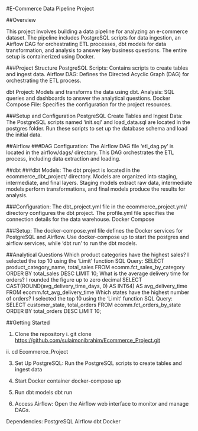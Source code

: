 #E-Commerce Data Pipeline Project

##Overview

This project involves building a data pipeline for analyzing an e-commerce dataset. The pipeline includes PostgreSQL scripts for data ingestion, an Airflow DAG for orchestrating ETL processes, dbt models for data transformation, and analysis to answer key business questions. The entire setup is containerized using Docker.

###Project Structure
PostgreSQL Scripts: Contains scripts to create tables and ingest data.
Airflow DAG: Defines the Directed Acyclic Graph (DAG) for orchestrating the ETL 
process.

dbt Project: Models and transforms the data using dbt.
Analysis: SQL queries and dashboards to answer the analytical questions.
Docker Compose File: Specifies the configuration for the project resources.

###Setup and Configuration
PostgreSQL
Create Tables and Ingest Data:
The PostgreSQL scripts named ‘init.sql’ and load_data.sql are located in the postgres folder.
Run these scripts to set up the database schema and load the initial data.

##Airflow
###DAG Configuration:
The Airflow DAG file ‘etl_dag.py’ is located in the airflow/dags/ directory.
This DAG orchestrates the ETL process, including data extraction and loading.

##dbt
###dbt Models:
The dbt project is located in the ecommerce_dbt_project/ directory.
Models are organized into staging, intermediate, and final layers.
Staging models extract raw data, intermediate models perform transformations, and final models produce the results for analysis.

###Configuration:
The dbt_project.yml file in the ecommerce_project.yml/ directory configures the dbt project.
The profile.yml file specifies the connection details for the data warehouse.
Docker Compose

###Setup:
The docker-compose.yml file defines the Docker services for PostgreSQL and Airflow.
Use docker-compose up to start the postgres and airflow services, while ‘dbt run’ to run the dbt models.

##Analytical Questions
Which product categories have the highest sales?
I selected the top 10 using the ‘Limit’ function
SQL Query: SELECT
   product_category_name,
   total_sales
FROM
   ecomm.fct_sales_by_category
ORDER BY
   total_sales DESC
LIMIT 10; 
What is the average delivery time for orders?
I rounded the figure up to zero decimal
SELECT
   CAST(ROUND(avg_delivery_time_days, 0) AS INT64) AS avg_delivery_time
FROM
   ecomm.fct_avg_delivery_time
Which states have the highest number of orders?
I selected the top 10 using the ‘Limit’ function
SQL Query: SELECT
   customer_state,
   total_orders
FROM
   ecomm.fct_orders_by_state
ORDER BY
   total_orders DESC
LIMIT 10;

##Getting Started

1. Clone the repository
i. git clone https://github.com/sulaimonibrahim/Ecommerce_Project.git

ii. cd Ecommerce_Project

3. Set Up PostgreSQL:
Run the PostgreSQL scripts to create tables and ingest data

4. Start Docker container
docker-compose up

5. Run dbt models
dbt run

6. Access Airflow:
Open the Airflow web interface to monitor and manage DAGs.

Dependencies:
PostgreSQL
Airflow
dbt
Docker
